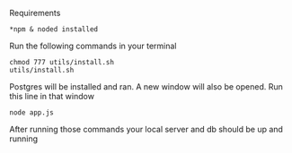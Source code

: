 Requirements

	*npm & noded installed

Run the following commands in your terminal

	chmod 777 utils/install.sh
	utils/install.sh

Postgres will be installed and ran.  A new window will also be opened.
Run this line in that window

	node app.js

After running those commands your local server and db should be up and running